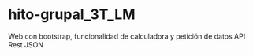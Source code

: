 # hito-grupal_3T_LM
Web con bootstrap, funcionalidad de calculadora y petición de datos API Rest JSON
